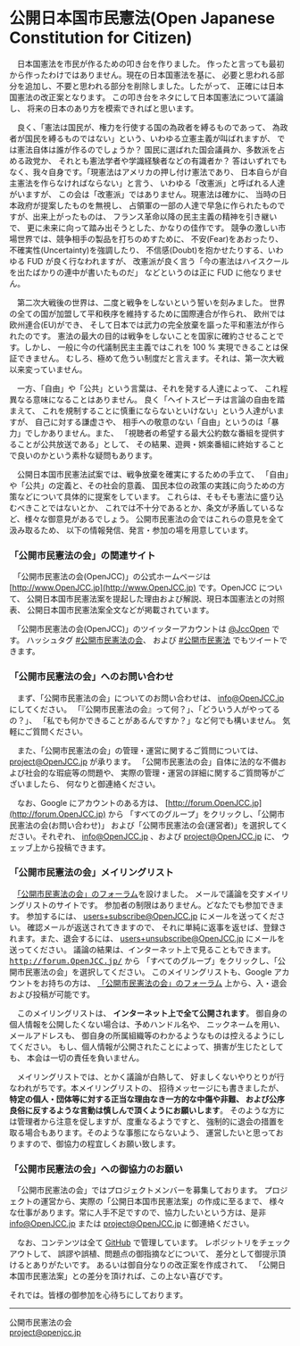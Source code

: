 公開日本国市民憲法(Open Japanese Constitution for Citizen)
===========================================================
　日本国憲法を市民が作るための叩き台を作りました。
作ったと言っても最初から作ったわけではありません。現在の日本国憲法を基に、
必要と思われる部分を追加し、不要と思われる部分を削除しました。したがって、
正確には日本国憲法の改正案となります。
この叩き台をネタにして日本国憲法について議論し、
将来の日本のあり方を模索できればと思います。

　良く、「憲法は国民が、権力を行使する国の為政者を縛るものであって、
為政者が国民を縛るものではない」という、いわゆる立憲主義が叫ばれますが、
では憲法自体は誰が作るのでしょうか？ 
国民に選ばれた国会議員か、多数派を占める政党か、
それとも憲法学者や学識経験者などの有識者か？ 
答はいずれでもなく、我々自身です。「現憲法はアメリカの押し付け憲法であり、
日本自らが自主憲法を作らなければならない」と言う、
いわゆる「改憲派」と呼ばれる人達がいますが、
この会は「改憲派」ではありません。現憲法は確かに、
当時の日本政府が提案したものを無視し、
占領軍の一部の人達で早急に作られたものですが、出来上がったものは、
フランス革命以降の民主主義の精神を引き継いで、
更に未来に向って踏み出そうとした、かなりの佳作です。
競争の激しい市場世界では、競争相手の製品を打ちのめすために、
不安(Fear)をあおったり、不確実性(Uncertainty)を強調したり、
不信感(Doubt)を抱かせたりする、いわゆる FUD が良く行なわれますが、
改憲派が良く言う「今の憲法はハイスクールを出たばかりの連中が書いたものだ」
などというのは正に FUD に他なりません。

　第二次大戦後の世界は、二度と戦争をしないという誓いを刻みました。
世界の全ての国が加盟して平和秩序を維持するために国際連合が作られ、
欧州では欧州連合(EU)ができ、
そして日本では武力の完全放棄を謳った平和憲法が作られたのです。
憲法の最大の目的は戦争をしないことを国家に確約させることです。しかし、
一般に今の代議制民主主義ではこれを 100 % 実現できることは保証できません。
むしろ、極めて危うい制度だと言えます。それは、第一次大戦以来変っていません。

　一方、「自由」や「公共」という言葉は、それを発する人達によって、
これ程異なる意味になることはありません。
良く「ヘイトスピーチは言論の自由を踏まえて、
これを規制することに慎重にならないといけない」という人達がいますが、
自己に対する謙虚さや、
相手への敬意のない「自由」というのは「暴力」でしかありません。また、
「視聴者の希望する最大公約数な番組を提供することが公共放送である」として、
その結果、遊興・娯楽番組に終始することで良いのかという素朴な疑問もあります。

　公開日本国市民憲法試案では、戦争放棄を確実にするための手立て、
「自由」や「公共」の定義と、その社会的意義、
国民本位の政策の実践に向うための方策などについて具体的に提案をしています。
これらは、そもそも憲法に盛り込むべきことではないとか、
これでは不十分であるとか、条文が矛盾しているなど、様々な御意見があるでしょう。
公開市民憲法の会ではこれらの意見を全て汲み取るため、
以下の情報発信、発言・参加の場を用意しています。  

### 「公開市民憲法の会」の関連サイト

　「公開市民憲法の会(OpenJCC)」の公式ホームページは
[http://www.OpenJCC.jp](http://www.OpenJCC.jp) です。OpenJCC について、
公開日本国市民憲法案を提起した理由および解説、現日本国憲法との対照表、
公開日本国市民憲法案全文などが掲載されています。

　「公開市民憲法の会(OpenJCC)」のツイッターアカウントは
[@JccOpen](https://twitter.com/JccOpen) です。
ハッシュタグ [#公開市民憲法の会](https://twitter.com/search?q=%23公開市民憲法の会&src=typd)、
および  [#公開市民憲法](https://twitter.com/search?f=tweets&q=%23公開市民憲法&src=typd) でもツイートできます。

### 「公開市民憲法の会」へのお問い合わせ

　まず、「公開市民憲法の会」についてのお問い合わせは、
info@OpenJCC.jp にしてください。
「『公開市民憲法の会』って何？」、「どういう人がやってるの？」、
「私でも何かできることがあるんですか？」など何でも構いません。
気軽にご質問ください。

　また、「公開市民憲法の会」の管理・運営に関するご質問については、
project@OpenJCC.jp が承ります。 
「公開市民憲法の会」自体に法的な不備および社会的な瑕疵等の問題や、
実際の管理・運営の詳細に関するご質問等がございましたら、
何なりと御連絡ください。

　なお、Google にアカウントのある方は、
[http://forum.OpenJCC.jp](http://forum.OpenJCC.jp) から
「すべてのグループ」をクリックし、「公開市民憲法の会(お問い合わせ)」
および「公開市民憲法の会(運営者)」を選択してください。それぞれ、
info@OpenJCC.jp 、および
project@OpenJCC.jp に、
ウェッブ上から投稿できます。

### 「公開市民憲法の会」メイリングリスト

　[「公開市民憲法の会」のフォーラム](https://groups.google.com/a/openjcc.jp/forum/#!forum/users)を設けました。
メールで議論を交すメイリングリストのサイトです。
参加者の制限はありません。どなたでも参加できます。
参加するには、
users+subscribe@OpenJCC.jp にメールを送ってください。
確認メールが返送されてきますので、
それに単純に返事を返せば、登録されます。また、退会するには、
users+unsubscribe@OpenJCC.jp にメールを送ってください。
議論の結果は、インターネット上で見ることもできます。
<a href="http://forum.OpenJCC.jp/"><tt>http://forum.OpenJCC.jp/</tt></a> から
「すべてのグループ」をクリックし、「公開市民憲法の会」を選択してください。
このメイリングリストも、Google アカウントをお持ちの方は、
[「公開市民憲法の会」のフォーラム](https://groups.google.com/a/openjcc.jp/forum/#!forum/users")
上から、入・退会および投稿が可能です。
  
　このメイリングリストは、
**インターネット上で全て公開されます**。
御自身の個人情報を公開したくない場合は、予めハンドル名や、
ニックネームを用い、メールアドレスも、
御自身の所属組織等のわかるようなものは控えるようにしてください。
もし、個人情報が公開されたことによって、損害が生じたとしても、
本会は一切の責任を負いません。  

　メイリングリストでは、とかく議論が白熱して、
好ましくないやりとりが行なわれがちです。本メイリングリストの、
招待メッセージにも書きましたが、
**特定の個人・団体等に対する正当な理由なき一方的な中傷や非難、
および公序良俗に反するような言動は慎しんで頂くようにお願いします**。
そのような方には管理者から注意を促しますが、度重なるようですと、
強制的に退会の措置を取る場合もあります。そのような事態にならないよう、
運営したいと思っておりますので、御協力の程宜しくお願い致します。

### 「公開市民憲法の会」への御協力のお願い

　「公開市民憲法の会」ではプロジェクトメンバーを募集しております。
プロジェクトの運営から、実際の「公開日本国市民憲法案」の作成に至るまで、
様々な仕事があります。常に人手不足ですので、協力したいという方は、是非
info@OpenJCC.jp または project@OpenJCC.jp に御連絡ください。

　なお、コンテンツは全て [GitHub](https://github.com)
で管理しています。
レポジットリをチェックアウトして、
誤謬や誤植、問題点の御指摘などについて、
差分として御提示頂けるとありがたいです。
あるいは御自分なりの改正案を作成されて、
「公開日本国市民憲法案」との差分を頂ければ、この上ない喜びです。

それでは。皆様の御参加を心待ちにしております。

---
公開市民憲法の会  
project@openjcc.jp
